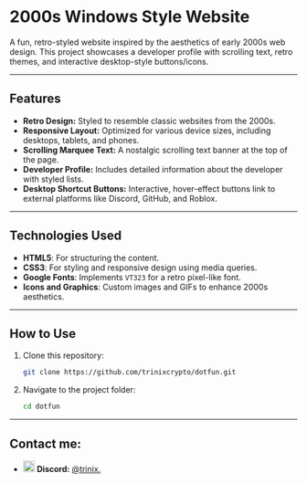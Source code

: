 # 2000s Windows Style Website

A fun, retro-styled website inspired by the aesthetics of early 2000s web design. This project showcases a developer profile with scrolling text, retro themes, and interactive desktop-style buttons/icons.

---

## Features

- **Retro Design:** Styled to resemble classic websites from the 2000s.
- **Responsive Layout:** Optimized for various device sizes, including desktops, tablets, and phones.
- **Scrolling Marquee Text:** A nostalgic scrolling text banner at the top of the page.
- **Developer Profile:** Includes detailed information about the developer with styled lists.
- **Desktop Shortcut Buttons:** Interactive, hover-effect buttons link to external platforms like Discord, GitHub, and Roblox.

---

## Technologies Used

- **HTML5**: For structuring the content.
- **CSS3**: For styling and responsive design using media queries.
- **Google Fonts**: Implements `VT323` for a retro pixel-like font.
- **Icons and Graphics**: Custom images and GIFs to enhance 2000s aesthetics.

---

## How to Use

1. Clone this repository:
   ```bash
   git clone https://github.com/trinixcrypto/dotfun.git
   ```

2. Navigate to the project folder:
   ```bash
   cd dotfun

---

## Contact me:
* <img height="20" src="https://www.edigitalagency.com.au/wp-content/uploads/Discord-logo-icon-clyde-blurple-png.png" alt="Discord"> **Discord:** <a href="https://discordapp.com/users/192210511180333059" target="_blank">@trinix.</a>
